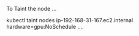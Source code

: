 To Taint the node
...

kubectl taint nodes ip-192-168-31-167.ec2.internal  hardware=gpu:NoSchedule
....